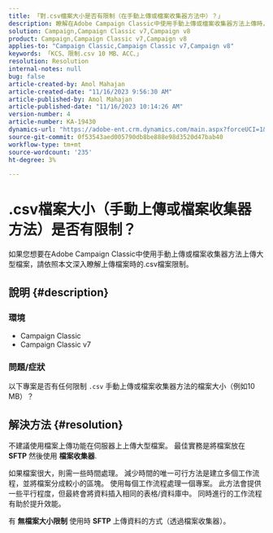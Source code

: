 ```yaml
---
title: 「對.csv檔案大小是否有限制（在手動上傳或檔案收集器方法中）？」
description: 瞭解在Adobe Campaign Classic中使用手動上傳或檔案收集器方法上傳時，.csv檔案大小是否有任何限制。
solution: Campaign,Campaign Classic v7,Campaign v8
product: Campaign,Campaign Classic v7,Campaign v8
applies-to: "Campaign Classic,Campaign Classic v7,Campaign v8"
keywords: 「KCS、限制.csv 10 MB、ACC、」
resolution: Resolution
internal-notes: null
bug: false
article-created-by: Amol Mahajan
article-created-date: "11/16/2023 9:56:30 AM"
article-published-by: Amol Mahajan
article-published-date: "11/16/2023 10:14:26 AM"
version-number: 4
article-number: KA-19430
dynamics-url: "https://adobe-ent.crm.dynamics.com/main.aspx?forceUCI=1&pagetype=entityrecord&etn=knowledgearticle&id=3ea17268-6684-ee11-8179-6045bd006b4b"
source-git-commit: 0f53543aed005790db8be888e98d3520d47bab40
workflow-type: tm+mt
source-wordcount: '235'
ht-degree: 3%

---
```


# .csv檔案大小（手動上傳或檔案收集器方法）是否有限制？


如果您想要在Adobe Campaign Classic中使用手動上傳或檔案收集器方法上傳大型檔案，請依照本文深入瞭解上傳檔案時的.csv檔案限制。

## 說明 {#description}


### <b>環境</b>

- Campaign Classic
- Campaign Classic v7




### <b>問題/症狀</b>

以下專案是否有任何限制 `.csv` 手動上傳或檔案收集器方法的檔案大小（例如10 MB）？


## 解決方法 {#resolution}


不建議使用檔案上傳功能在伺服器上上傳大型檔案。 最佳實務是將檔案放在 <b>SFTP</b> 然後使用 <b>檔案收集器</b>.

如果檔案很大，則需一些時間處理。 減少時間的唯一可行方法是建立多個工作流程，並將檔案分成較小的區塊。 使用每個工作流程處理一個專案。 此方法會提供一些平行程度，但最終會將資料插入相同的表格/資料庫中。 同時進行的工作流程有助於提升效能。

有 <b>無檔案大小限制</b> 使用時 <b>SFTP</b> 上傳資料的方式（透過檔案收集器）。
